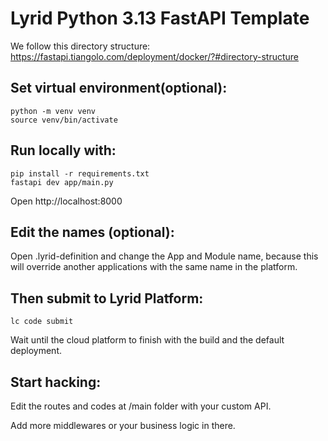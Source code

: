 # Lyrid Python 3.13 FastAPI Template

We follow this directory structure:
https://fastapi.tiangolo.com/deployment/docker/?#directory-structure

## Set virtual environment(optional):
```
python -m venv venv
source venv/bin/activate
```

## Run locally with:
```
pip install -r requirements.txt
fastapi dev app/main.py
```

Open http://localhost:8000

## Edit the names (optional):
Open .lyrid-definition and change the App and Module name, because this will override another applications with the same name in the platform.

## Then submit to Lyrid Platform:

```
lc code submit
```
Wait until the cloud platform to finish with the build and the default deployment.

## Start hacking:

Edit the routes and codes at /main folder with your custom API. 

Add more middlewares or your business logic in there.